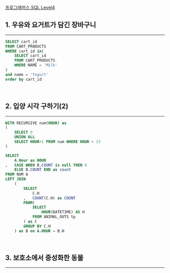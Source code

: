 [프로그래머스 SQL Level4](https://school.programmers.co.kr/learn/challenges)

## 1. 우유와 요거트가 담긴 장바구니
---
```sql
SELECT cart_id
FROM CART_PRODUCTS
WHERE cart_id in(
    SELECT cart_id
    FROM CART_PRODUCTS
    WHERE NAME = 'Milk'
)
and name = 'Yogurt'
order by cart_id
```
<br>

## 2. 입양 시각 구하기(2)
---
```sql
WITH RECURSIVE num(HOUR) as
(
    SELECT 0
    UNION ALL
    SELECT HOUR+1 FROM num WHERE HOUR < 23
)

SELECT
    A.Hour as HOUR
,   CASE WHEN B.COUNT is null THEN 0
    ELSE B.COUNT END as count
FROM NUM A
LEFT JOIN
    (
        SELECT 
            C.H
        ,   COUNT(C.H) as COUNT
        FROM(
            SELECT 
                HOUR(DATETIME) AS H
            FROM ANIMAL_OUTS tp
        ) as C
        GROUP BY C.H
    ) as B on A.HOUR = B.H
```
<br>

## 3. 보호소에서 중성화한 동물
---
```sql

```
<br>
